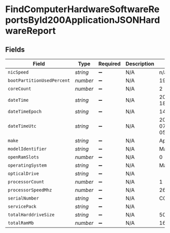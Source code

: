 # FindComputerHardwareSoftwareReportsById200ApplicationJSONHardwareReport


## Fields

| Field                        | Type                         | Required                     | Description                  | Example                      |
| ---------------------------- | ---------------------------- | ---------------------------- | ---------------------------- | ---------------------------- |
| `nicSpeed`                   | *string*                     | :heavy_minus_sign:           | N/A                          | n/a                          |
| `bootPartitionUsedPercent`   | *number*                     | :heavy_minus_sign:           | N/A                          | 19                           |
| `coreCount`                  | *number*                     | :heavy_minus_sign:           | N/A                          | 2                            |
| `dateTime`                   | *string*                     | :heavy_minus_sign:           | N/A                          | 2017-07-07 18:37:04          |
| `dateTimeEpoch`              | *string*                     | :heavy_minus_sign:           | N/A                          | 1499470624555                |
| `dateTimeUtc`                | *string*                     | :heavy_minus_sign:           | N/A                          | 2017-07-07T18:37:04.555-0500 |
| `make`                       | *string*                     | :heavy_minus_sign:           | N/A                          | Apple                        |
| `modelIdentifier`            | *string*                     | :heavy_minus_sign:           | N/A                          | MacBookPro11,1               |
| `openRamSlots`               | *number*                     | :heavy_minus_sign:           | N/A                          | 0                            |
| `operatingSystem`            | *string*                     | :heavy_minus_sign:           | N/A                          | Mac OS X 10.12.4             |
| `opticalDrive`               | *string*                     | :heavy_minus_sign:           | N/A                          |                              |
| `processorCount`             | *number*                     | :heavy_minus_sign:           | N/A                          | 1                            |
| `processorSpeedMhz`          | *number*                     | :heavy_minus_sign:           | N/A                          | 2600                         |
| `serialNumber`               | *string*                     | :heavy_minus_sign:           | N/A                          | C02Q7KHTGFWF                 |
| `servicePack`                | *string*                     | :heavy_minus_sign:           | N/A                          |                              |
| `totalHarddriveSize`         | *string*                     | :heavy_minus_sign:           | N/A                          | 500.28 GB                    |
| `totalRamMb`                 | *number*                     | :heavy_minus_sign:           | N/A                          | 16384                        |